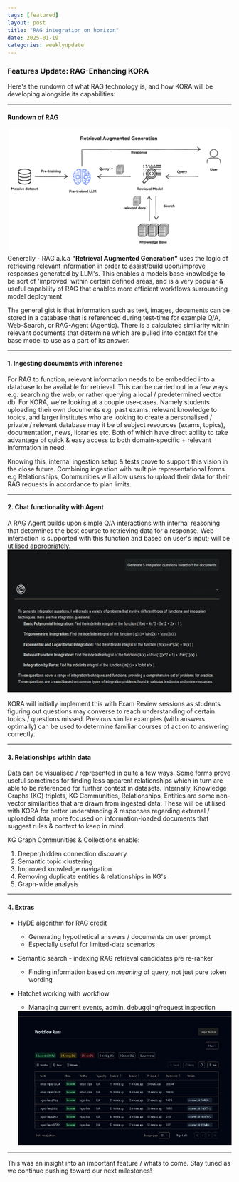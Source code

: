 ```yaml
---
tags: [featured]
layout: post  
title: "RAG integration on horizon"  
date: 2025-01-19 
categories: weeklyupdate  
---
```


### Features Update: RAG-Enhancing KORA 

Here's the rundown of what RAG technology is, and how KORA will be developing alongside its capabilities:

---

#### **Rundown of RAG**  
<img src="/img/rag_pipel.png" width="500" height="280" align="right"> 

Generally - RAG a.k.a **"Retrieval Augmented Generation"** uses the logic of retrieving relevant information in order to assist/build upon/improve responses generated by LLM's. 
This enables a models base knowledge to be sort of 'improved' within certain defined areas, and is a very popular & useful capability of RAG that enables more efficient workflows surrounding model deployment

The general gist is that information such as text, images, documents can be stored in a database that is referenced during test-time for example Q/A, Web-Search, or RAG-Agent (Agentic). There is a calculated similarity within relevant documents that determine which are pulled into context for the base model to use as a part of its answer.


---

#### **1. Ingesting documents with inference**  
For RAG to function, relevant information needs to be embedded into a database to be available for retrieval. This can be carried out in a few ways e.g. searching the web, or rather querying a local / predetermined vector db. For KORA, we're looking at a couple use-cases. Namely students uploading their own documents e.g. past exams, relevant knowledge to topics, and larger institutes who are looking to create a personalised / private / relevant database may it be of subject resources (exams, topics), documentation, news, libraries etc. Both of which have direct ability to take advantage of quick & easy access to both domain-specific + relevant information in need.


Knowing this, internal ingestion setup & tests prove to support this vision in the close future. Combining ingestion with multiple representational forms e.g Relationships, Communities will allow users to upload their data for their RAG requests in accordance to plan limits.  

---

#### **2. Chat functionality with Agent**  

A RAG Agent builds upon simple Q/A interactions with internal reasoning that determines the best course to retrieving data for a response. Web-interaction is supported with this function and based on user's input; will be utilised appropriately.
<img src="/img/gen_example1.png" width="600" height="320"> 

KORA will initially implement this with Exam Review sessions as students figuring out questions may converse to reach understanding of certain topics / questions missed. Previous similar examples (with answers optimally) can be used to determine familiar courses of action to answering correctly.

---

#### **3. Relationships within data**  
Data can be visualised / represented in quite a few ways. Some forms prove useful sometimes for finding less apparent relationships which in turn are able to be referenced for further context in datasets. Internally, Knowledge Graphs (KG) triplets, KG Communities, Relationships, Entities are some non-vector similarities that are drawn from ingested data. These will be utilised with KORA for better understanding & responses regarding external / uploaded data, more focused on information-loaded documents that suggest rules & context to keep in mind. 

KG Graph Communities & Collections enable:
1. Deeper/hidden connection discovery
2. Semantic topic clustering
3. Improved knowledge navigation
4. Removing duplicate entities & relationships in KG's
5. Graph-wide analysis

---

#### **4. Extras**  

* HyDE algorithm for RAG  [credit](https://r2r-docs.sciphi.ai/documentation/advanced-rag)
  * Generating hypothetical answers / documents on user prompt
  * Especially useful for limited-data scenarios 

* Semantic search - indexing RAG retrieval candidates pre re-ranker
  * Finding information based on *meaning* of query, not just pure token wording

* Hatchet working with workflow
  * Managing current events, admin, debugging/request inspection
  <img src="/img/hatchet_runs.png" width="700" height="300"> 
---

This was an insight into an important feature / whats to come. Stay tuned as we continue pushing toward our next milestones! 
